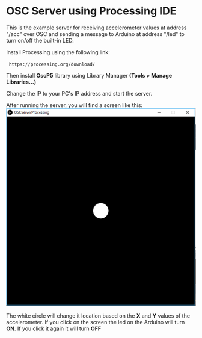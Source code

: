 # OSC Server using Processing IDE

This is the example server for receiving accelerometer values at address "/acc" over OSC and sending a message to Arduino at address "/led" to turn on/off the built-in LED.

Install Processing using the following link:

` https://processing.org/download/`

Then install <b>OscP5</b> library using Library Manager <b>(Tools > Manage Libraries…)</b>

Change the IP to your PC's IP address and start the server.

After running the server, you will find a screen like this:
![picture](server.PNG)

The white circle will change it location based on the <b>X</b> and <b>Y</b> values of the accelerometer. If you click on the screen the led on the Arduino will turn <b>ON</b>. If you click it again it will turn <b>OFF</b>

